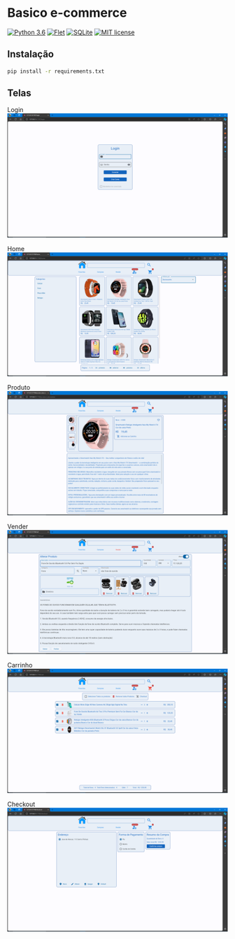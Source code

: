 
# Basico e-commerce

[![Python 3.6](https://img.shields.io/badge/Python-3.12-green.svg)](https://www.python.org)
[![Flet](https://img.shields.io/badge/Flet-0.19.0-green)](https://flet.dev/)
[![SQLite](https://img.shields.io/badge/SQLite-3-green)](https://www.sqlite.org/index.html)
[![MIT license](https://img.shields.io/badge/License-MIT-blue)](http://opensource.org/licenses/MIT)

## Instalação

```sh
pip install -r requirements.txt
```

## Telas

 Login
![Login](screen/login.png)
 
Home
![Home](screen/home.png)

Produto
![Produto](screen/produto.png)

Vender
![Vender](screen/vender.png)

Carrinho
![Carrinho](screen/carrinho.png)

Checkout
![Checkout](screen/checkout.png)
